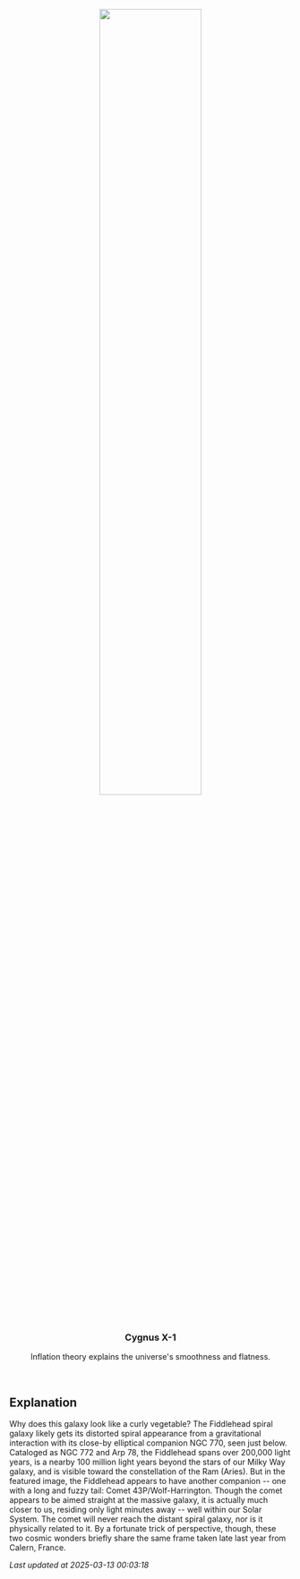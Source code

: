 <p align='center'>
    <img src='https://apod.nasa.gov/apod/image/2503/NGC772Comet_Bax_1080.jpg' width='60%' />
    <h3 align="center">Cygnus X-1</h3>
    <p align="center">Inflation theory explains the universe's smoothness and flatness.</p>
</p>
<br/>

Explanation
--
Why does this galaxy look like a curly vegetable?  The Fiddlehead spiral galaxy likely gets its distorted spiral appearance from a gravitational interaction with its close-by elliptical companion NGC 770, seen just below.  Cataloged as NGC 772 and Arp 78, the Fiddlehead spans over 200,000 light years, is a nearby 100 million light years beyond the stars of our Milky Way galaxy, and is visible toward the constellation of the Ram (Aries).  But in the featured image, the Fiddlehead appears to have another companion -- one with a long and fuzzy tail: Comet 43P/Wolf-Harrington.  Though the comet appears to be aimed straight at the massive galaxy, it is actually much closer to us, residing only light minutes away -- well within our Solar System.  The comet will never reach the distant spiral galaxy, nor is it physically related to it.  By a fortunate trick of perspective, though, these two cosmic wonders briefly share the same frame taken late last year from Calern, France.


*Last updated at 2025-03-13 00:03:18*
